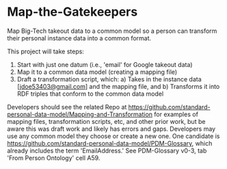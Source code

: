 # Map-the-Gatekeepers
Map Big-Tech takeout data to a common model so a person can transform their personal instance data into a common format.   

This project will take steps:
1) Start with just one datum (i.e., 'email' for Google takeout data)
2) Map it to a common data model (creating a mapping file)
3) Draft a transformation script, which:
   a) Takes in the instance data [jdoe53403@gmail.com] and the mapping file, and
   b) Transforms it into RDF triples that conform to the common data model

Developers should see the related Repo at https://github.com/standard-personal-data-model/Mapping-and-Transformation for examples of mapping files, transformation scripts, etc, and other prior work, but be aware this was draft work and likely has errors and gaps. 
Developers may use any common model they choose or create a new one.  One candidate is https://github.com/standard-personal-data-model/PDM-Glossary, which already includes the term 'EmailAddress.'  See PDM-Glossary v0-3, tab 'From Person Ontology' cell A59.  
